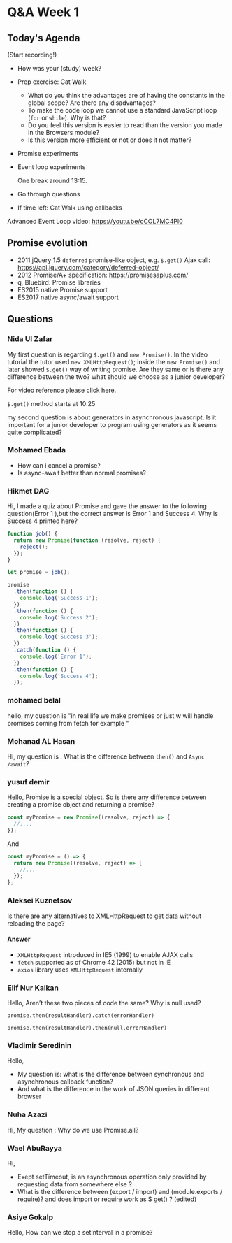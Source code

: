 <!-- cSpell:disable -->

# Q&A Week 1

## Today's Agenda

(Start recording!)

- How was your (study) week?
- Prep exercise: Cat Walk
  - What do you think the advantages are of having the constants in the global scope? Are there any disadvantages?
  - To make the code loop we cannot use a standard JavaScript loop (`for` or `while`). Why is that?
  - Do you feel this version is easier to read than the version you made in the Browsers module?
  - Is this version more efficient or not or does it not matter?
- Promise experiments
- Event loop experiments

  One break around 13:15.

- Go through questions

- If time left: Cat Walk using callbacks

Advanced Event Loop video: <https://youtu.be/cCOL7MC4Pl0>

## Promise evolution

- 2011 jQuery 1.5 `deferred` promise-like object, e.g. `$.get()` Ajax call: <https://api.jquery.com/category/deferred-object/>
- 2012 Promise/A+ specification: <https://promisesaplus.com/>
- q, Bluebird: Promise libraries
- ES2015 native Promise support
- ES2017 native async/await support

## Questions

### Nida Ul Zafar

My first question is regarding `$.get()` and `new Promise()`. In the video tutorial the tutor used `new XMLHttpRequest()`; inside the `new Promise()` and later showed `$.get()` way of writing promise. Are they same or is there any difference between the two? what should we choose as a junior developer?

For video reference please click here.

`$.get()` method starts at 10:25

my second question is about generators in asynchronous javascript. Is it important for a junior developer to program using generators as it seems quite complicated?

### Mohamed Ebada

- How can i cancel a promise?
- Is async-await better than normal promises?

### Hikmet DAG

Hi, I made a quiz about Promise and gave the answer to the following question(Error 1 ),but the correct answer is Error 1 and Success 4. Why is Success 4 printed here?

```js
function job() {
  return new Promise(function (resolve, reject) {
    reject();
  });
}

let promise = job();

promise
  .then(function () {
    console.log('Success 1');
  })
  .then(function () {
    console.log('Success 2');
  })
  .then(function () {
    console.log('Success 3');
  })
  .catch(function () {
    console.log('Error 1');
  })
  .then(function () {
    console.log('Success 4');
  });
```

### mohamed belal

hello, my question is "in real life we make promises or just w will handle promises coming from fetch for example "

### Mohanad AL Hasan

Hi, my question is :
What is the difference between `then()` and `Async /await`?

### yusuf demir

Hello,
Promise is a special object. So is there any difference between creating a promise object and returning a promise?

```js
const myPromise = new Promise((resolve, reject) => {
  //....
});
```

And

```js
const myPromise = () => {
  return new Promise((resolve, reject) => {
    //...
  });
};
```

### Aleksei Kuznetsov

Is there are any alternatives to XMLHttpRequest to get data without reloading the page?

#### Answer

- `XMLHttpRequest` introduced in IE5 (1999) to enable AJAX calls
- `fetch` supported as of Chrome 42 (2015) but not in IE
- `axios` library uses `XMLHttpRequest` internally

### Elif Nur Kalkan

Hello, Aren’t these two pieces of code the same? Why is null used?

`promise.then(resultHandler).catch(errorHandler)`

`promise.then(resultHandler).then(null,errorHandler)`

### Vladimir Seredinin

Hello,

- My question is: what is the difference between synchronous and asynchronous callback function?
- And what is the difference in the work of JSON queries in different browser

### Nuha Azazi

Hi, My question :
Why do we use Promise.all?

### Wael AbuRayya

Hi,

- Exept setTimeout, is an asynchronous operation only provided by requesting data from somewhere else ?
- What is the difference between (export / import) and (module.exports / require)? and does import or require work as $ get() ?
  (edited)

### Asiye Gokalp

Hello, How can we stop a setInterval in a promise?
